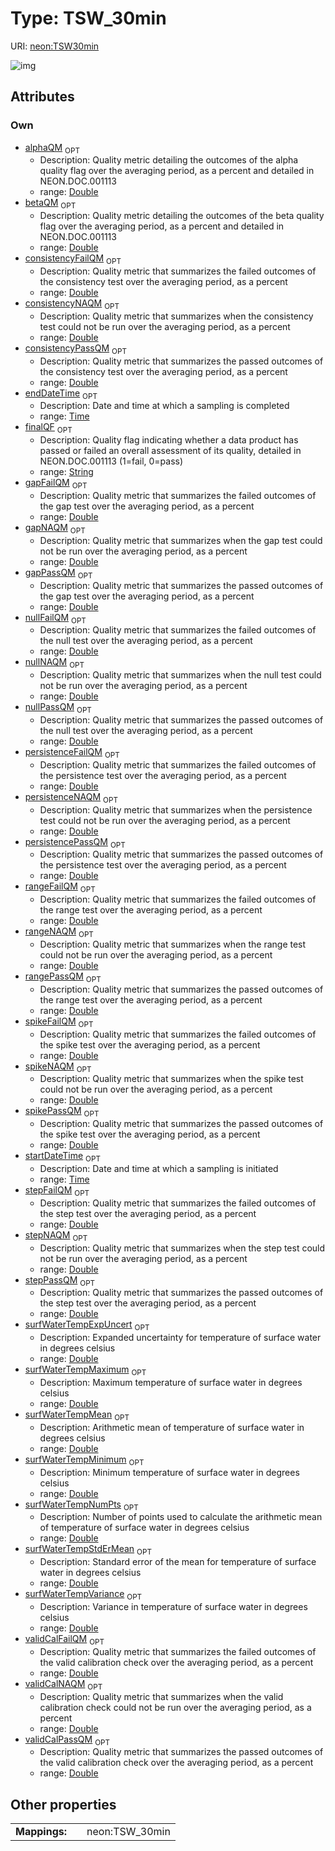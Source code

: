 
# Type: TSW_30min




URI: [neon:TSW30min](https://data.neonscience.org/TSW30min)


![img](http://yuml.me/diagram/nofunky;dir:TB/class/[TSW30min&#124;rangeFailQM:double%20%3F;rangePassQM:double%20%3F;rangeNAQM:double%20%3F;persistenceFailQM:double%20%3F;persistencePassQM:double%20%3F;persistenceNAQM:double%20%3F;stepFailQM:double%20%3F;stepPassQM:double%20%3F;stepNAQM:double%20%3F;nullFailQM:double%20%3F;nullPassQM:double%20%3F;nullNAQM:double%20%3F;gapFailQM:double%20%3F;gapPassQM:double%20%3F;gapNAQM:double%20%3F;spikeFailQM:double%20%3F;spikePassQM:double%20%3F;spikeNAQM:double%20%3F;consistencyFailQM:double%20%3F;consistencyPassQM:double%20%3F;consistencyNAQM:double%20%3F;alphaQM:double%20%3F;betaQM:double%20%3F;finalQF:string%20%3F;startDateTime:time%20%3F;endDateTime:time%20%3F;surfWaterTempExpUncert:double%20%3F;surfWaterTempMean:double%20%3F;surfWaterTempMinimum:double%20%3F;surfWaterTempMaximum:double%20%3F;surfWaterTempVariance:double%20%3F;surfWaterTempNumPts:double%20%3F;surfWaterTempStdErMean:double%20%3F;validCalFailQM:double%20%3F;validCalNAQM:double%20%3F;validCalPassQM:double%20%3F])

## Attributes


### Own

 * [alphaQM](alphaQM.md)  <sub>OPT</sub>
    * Description: Quality metric detailing the outcomes of the alpha quality flag over the averaging period, as a percent and detailed in NEON.DOC.001113
    * range: [Double](types/Double.md)
 * [betaQM](betaQM.md)  <sub>OPT</sub>
    * Description: Quality metric detailing the outcomes of the beta quality flag over the averaging period, as a percent and detailed in NEON.DOC.001113
    * range: [Double](types/Double.md)
 * [consistencyFailQM](consistencyFailQM.md)  <sub>OPT</sub>
    * Description: Quality metric that summarizes the failed outcomes of the consistency test over the averaging period, as a percent
    * range: [Double](types/Double.md)
 * [consistencyNAQM](consistencyNAQM.md)  <sub>OPT</sub>
    * Description: Quality metric that summarizes when the consistency test could not be run over the averaging period, as a percent
    * range: [Double](types/Double.md)
 * [consistencyPassQM](consistencyPassQM.md)  <sub>OPT</sub>
    * Description: Quality metric that summarizes the passed outcomes of the consistency test over the averaging period, as a percent
    * range: [Double](types/Double.md)
 * [endDateTime](endDateTime.md)  <sub>OPT</sub>
    * Description: Date and time at which a sampling is completed
    * range: [Time](types/Time.md)
 * [finalQF](finalQF.md)  <sub>OPT</sub>
    * Description: Quality flag indicating whether a data product has passed or failed an overall assessment of its quality, detailed in NEON.DOC.001113 (1=fail, 0=pass)
    * range: [String](types/String.md)
 * [gapFailQM](gapFailQM.md)  <sub>OPT</sub>
    * Description: Quality metric that summarizes the failed outcomes of the gap test over the averaging period, as a percent
    * range: [Double](types/Double.md)
 * [gapNAQM](gapNAQM.md)  <sub>OPT</sub>
    * Description: Quality metric that summarizes when the gap test could not be run over the averaging period, as a percent
    * range: [Double](types/Double.md)
 * [gapPassQM](gapPassQM.md)  <sub>OPT</sub>
    * Description: Quality metric that summarizes the passed outcomes of the gap test over the averaging period, as a percent
    * range: [Double](types/Double.md)
 * [nullFailQM](nullFailQM.md)  <sub>OPT</sub>
    * Description: Quality metric that summarizes the failed outcomes of the null test over the averaging period, as a percent
    * range: [Double](types/Double.md)
 * [nullNAQM](nullNAQM.md)  <sub>OPT</sub>
    * Description: Quality metric that summarizes when the null test could not be run over the averaging period, as a percent
    * range: [Double](types/Double.md)
 * [nullPassQM](nullPassQM.md)  <sub>OPT</sub>
    * Description: Quality metric that summarizes the passed outcomes of the null test over the averaging period, as a percent
    * range: [Double](types/Double.md)
 * [persistenceFailQM](persistenceFailQM.md)  <sub>OPT</sub>
    * Description: Quality metric that summarizes  the failed outcomes of the persistence test over the averaging period, as a percent
    * range: [Double](types/Double.md)
 * [persistenceNAQM](persistenceNAQM.md)  <sub>OPT</sub>
    * Description: Quality metric that summarizes when the persistence test could not be run over the averaging period, as a percent
    * range: [Double](types/Double.md)
 * [persistencePassQM](persistencePassQM.md)  <sub>OPT</sub>
    * Description: Quality metric that summarizes the passed outcomes of the persistence test over the averaging period, as a percent
    * range: [Double](types/Double.md)
 * [rangeFailQM](rangeFailQM.md)  <sub>OPT</sub>
    * Description: Quality metric that summarizes the failed outcomes of the range test over the averaging period, as a percent
    * range: [Double](types/Double.md)
 * [rangeNAQM](rangeNAQM.md)  <sub>OPT</sub>
    * Description: Quality metric that summarizes when the range test could not be run over the averaging period, as a percent
    * range: [Double](types/Double.md)
 * [rangePassQM](rangePassQM.md)  <sub>OPT</sub>
    * Description: Quality metric that summarizes the passed outcomes of the range test over the averaging period, as a percent
    * range: [Double](types/Double.md)
 * [spikeFailQM](spikeFailQM.md)  <sub>OPT</sub>
    * Description: Quality metric that summarizes the failed outcomes of the spike test over the averaging period, as a percent
    * range: [Double](types/Double.md)
 * [spikeNAQM](spikeNAQM.md)  <sub>OPT</sub>
    * Description: Quality metric that summarizes when the spike test could not be run over the averaging period, as a percent
    * range: [Double](types/Double.md)
 * [spikePassQM](spikePassQM.md)  <sub>OPT</sub>
    * Description: Quality metric that summarizes the passed outcomes of the spike test over the averaging period, as a percent
    * range: [Double](types/Double.md)
 * [startDateTime](startDateTime.md)  <sub>OPT</sub>
    * Description: Date and time at which a sampling is initiated
    * range: [Time](types/Time.md)
 * [stepFailQM](stepFailQM.md)  <sub>OPT</sub>
    * Description: Quality metric that summarizes the failed outcomes of the step test over the averaging period, as a percent
    * range: [Double](types/Double.md)
 * [stepNAQM](stepNAQM.md)  <sub>OPT</sub>
    * Description: Quality metric that summarizes when the step test could not be run over the averaging period, as a percent
    * range: [Double](types/Double.md)
 * [stepPassQM](stepPassQM.md)  <sub>OPT</sub>
    * Description: Quality metric that summarizes the passed outcomes of the step test over the averaging period, as a percent
    * range: [Double](types/Double.md)
 * [surfWaterTempExpUncert](surfWaterTempExpUncert.md)  <sub>OPT</sub>
    * Description: Expanded uncertainty for temperature of surface water in degrees celsius
    * range: [Double](types/Double.md)
 * [surfWaterTempMaximum](surfWaterTempMaximum.md)  <sub>OPT</sub>
    * Description: Maximum temperature of surface water in degrees celsius
    * range: [Double](types/Double.md)
 * [surfWaterTempMean](surfWaterTempMean.md)  <sub>OPT</sub>
    * Description: Arithmetic mean of temperature of surface water in degrees celsius
    * range: [Double](types/Double.md)
 * [surfWaterTempMinimum](surfWaterTempMinimum.md)  <sub>OPT</sub>
    * Description: Minimum temperature of surface water in degrees celsius
    * range: [Double](types/Double.md)
 * [surfWaterTempNumPts](surfWaterTempNumPts.md)  <sub>OPT</sub>
    * Description: Number of points used to calculate the arithmetic mean of temperature of surface water in degrees celsius
    * range: [Double](types/Double.md)
 * [surfWaterTempStdErMean](surfWaterTempStdErMean.md)  <sub>OPT</sub>
    * Description: Standard error of the mean for temperature of surface water in degrees celsius
    * range: [Double](types/Double.md)
 * [surfWaterTempVariance](surfWaterTempVariance.md)  <sub>OPT</sub>
    * Description: Variance in temperature of surface water in degrees celsius
    * range: [Double](types/Double.md)
 * [validCalFailQM](validCalFailQM.md)  <sub>OPT</sub>
    * Description: Quality metric that summarizes the failed outcomes of the valid calibration check over the averaging period, as a percent
    * range: [Double](types/Double.md)
 * [validCalNAQM](validCalNAQM.md)  <sub>OPT</sub>
    * Description: Quality metric that summarizes when the valid calibration check could not be run over the averaging period, as a percent
    * range: [Double](types/Double.md)
 * [validCalPassQM](validCalPassQM.md)  <sub>OPT</sub>
    * Description: Quality metric that summarizes the passed outcomes of the valid calibration check over the averaging period, as a percent
    * range: [Double](types/Double.md)

## Other properties

|  |  |  |
| --- | --- | --- |
| **Mappings:** | | neon:TSW_30min |

